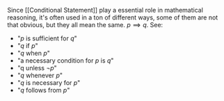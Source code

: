 Since [[Conditional Statement]] play a essential role in mathematical reasoning, it's often used in a ton of different ways, some of them are not that obvious, but they all mean the same. $p \implies q$. See:
- "$p$ is sufficient for $q$"
- "$q$ if $p$"
- "$q$ when $p$"
- "a necessary condition for $p$ is $q$"
- "q unless $\neg p$"
- "$q$ whenever $p$"
- "$q$ is necessary for $p$"
- "$q$ follows from $p$"